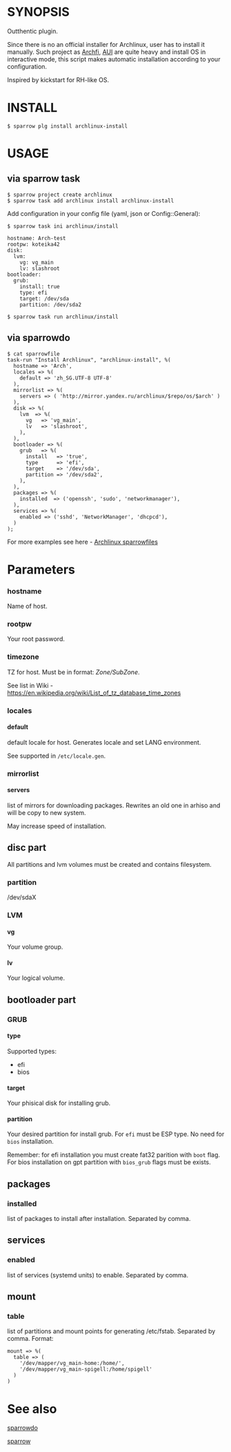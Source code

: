 # SYNOPSIS

Outthentic plugin.

Since there is no an official installer for Archlinux, user has to install it manually. Such project as [Archfi](https://github.com/MatMoul/archfi/blob/master/archfi), [AUI](https://github.com/helmuthdu/aui) are quite heavy and install OS in interactive mode, this script makes automatic installation according to your configuration.

Inspired by kickstart for RH-like OS.

# INSTALL

    $ sparrow plg install archlinux-install

# USAGE

## via sparrow task    
    $ sparrow project create archlinux
    $ sparrow task add archlinux install archlinux-install

Add configuration in your config file (yaml, json or Config::General):

    $ sparrow task ini archlinux/install

    hostname: Arch-test
    rootpw: koteika42
    disk:
      lvm:
        vg: vg_main
        lv: slashroot
    bootloader:
      grub:
        install: true
        type: efi
        target: /dev/sda
        partition: /dev/sda2

    $ sparrow task run archlinux/install

## via sparrowdo

    $ cat sparrowfile
    task-run "Install Archlinux", "archlinux-install", %(
      hostname => 'Arch',
      locales => %(
        default => 'zh_SG.UTF-8 UTF-8'
      ),
      mirrorlist => %(
        servers => ( 'http://mirror.yandex.ru/archlinux/$repo/os/$arch' )
      ),
      disk => %(
        lvm  => %(
          vg   => 'vg_main',
          lv   => 'slashroot',
        ),
      ),
      bootloader => %(
        grub   => %(
          install   => 'true',
          type      => 'efi',
          target    => '/dev/sda',
          partition => '/dev/sda2',
        ),
      ),
      packages => %(
        installed  => ('openssh', 'sudo', 'networkmanager'),
      ),
      services => %(
        enabled => ('sshd', 'NetworkManager', 'dhcpcd'),
      )
    );

For more examples see here - [Archlinux sparrowfiles](https://github.com/Spigell/sparrow-sparrowdo-examples/tree/master/archlinux_scenarios)

# Parameters
### hostname
Name of host.

### rootpw
Your root password.

### timezone
TZ for host. Must be in format: *Zone/SubZone*.

See list in Wiki - https://en.wikipedia.org/wiki/List_of_tz_database_time_zones

### locales
#### default
default locale for host. Generates locale and set LANG environment.

See supported in `/etc/locale.gen`.

### mirrorlist
#### servers
list of mirrors for downloading packages. Rewrites an old one in arhiso and will be copy to new system.

May increase speed of installation.

## disc part
All partitions and lvm volumes must be created and contains filesystem.
### partition
/dev/sdaX

### LVM
#### vg
Your volume group.

#### lv
Your logical volume.

## bootloader part
### GRUB
#### type
Supported types: 
 - efi
 - bios

#### target
Your phisical disk for installing grub.

#### partition
Your desired partition for install grub. For `efi` must be ESP type.
No need for `bios` installation.

Remember: for efi installation you must create fat32 parition with `boot` flag. For bios installation on gpt partition with `bios_grub` flags must be exists.

## packages
### installed
list of packages to install after installation. Separated by comma. 

## services
### enabled
list of services (systemd units) to enable. Separated by comma.

## mount
### table
list of partitions and mount points for generating /etc/fstab. Separated by comma.
Format:

    mount => %(
      table => (
        '/dev/mapper/vg_main-home:/home/',
        '/dev/mapper/vg_main-spigell:/home/spigell'
      )
    )
 


# See also
[sparrowdo](https://github.com/melezhik/sparrowdo)

[sparrow](https://github.com/melezhik/sparrow)
